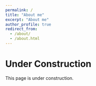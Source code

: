 ```yaml
---
permalink: /
title: "About me"
excerpt: "About me"
author_profile: true
redirect_from: 
  - /about/
  - /about.html
---
```


Under Construction
======
This page is under construction.